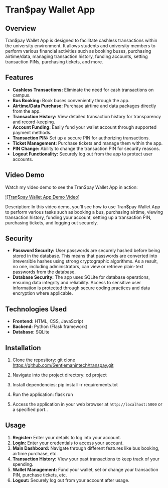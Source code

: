 # Tran$pay Wallet App

## Overview

Tran$pay Wallet App is designed to facilitate cashless transactions within the university environment. It allows students and university members to perform various financial activities such as booking buses, purchasing airtime/data, managing transaction history, funding accounts, setting transaction PINs, purchasing tickets, and more.

## Features

- **Cashless Transactions:** Eliminate the need for cash transactions on campus.
- **Bus Booking:** Book buses conveniently through the app.
- **Airtime/Data Purchase:** Purchase airtime and data packages directly from the app.
- **Transaction History:** View detailed transaction history for transparency and record-keeping.
- **Account Funding:** Easily fund your wallet account through supported payment methods.
- **Transaction PIN:** Set up a secure PIN for authorizing transactions.
- **Ticket Management:** Purchase tickets and manage them within the app.
- **PIN Change:** Ability to change the transaction PIN for security reasons.
- **Logout Functionality:** Securely log out from the app to protect user accounts.

## Video Demo

Watch my video demo to see the Tran$pay Wallet App in action:

[![Tran$pay Wallet App Demo Video]](https://youtu.be/Ot2OfFsUQBE)

Description: In this video demo, you'll see how to use Tran$pay Wallet App to perform various tasks such as booking a bus, purchasing airtime, viewing transaction history, funding your account, setting up a transaction PIN, purchasing tickets, and logging out securely. 

## Security

- **Password Security:** User passwords are securely hashed before being stored in the database. This means that passwords are converted into irreversible hashes using strong cryptographic algorithms. As a result, no one, including administrators, can view or retrieve plain-text passwords from the database.
- **Database Security:** The app uses SQLite for database operations, ensuring data integrity and reliability. Access to sensitive user information is protected through secure coding practices and data encryption where applicable.


## Technologies Used

- **Frontend:** HTML, CSS, JavaScript
- **Backend:** Python (Flask framework)
- **Database:** SQLite

## Installation

1. Clone the repository:
git clone https://github.com/Gentlemanintech/transpay.git

2. Navigate into the project directory:
cd project

3. Install dependencies:
pip install -r requirements.txt

4. Run the application:
flask run

5. Access the application in your web browser at `http://localhost:5000` or a specified port..

## Usage

1. **Register:** Enter your details to log into your account.
2. **Login:** Enter your credentials to access your account.
3. **Main Dashboard:** Navigate through different features like bus booking, airtime purchase, etc.
3. **Transaction History:** View your past transactions to keep track of your spending.
4. **Wallet Management:** Fund your wallet, set or change your transaction PIN, purchase tickets, etc.
5. **Logout:** Securely log out from your account after usage.



